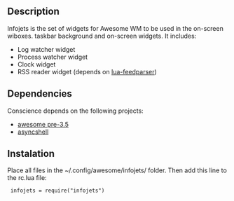 ## Description ##

Infojets is the set of widgets for Awesome WM to be used in the on-screen wiboxes. 
taskbar background and on-screen widgets. It includes:

* Log watcher widget
* Process watcher widget
* Clock widget
* RSS reader widget (depends on [lua-feedparser](https://github.com/slact/lua-feedparser))

## Dependencies ##

Conscience depends on the following projects:

* [awesome pre-3.5](http://git.naquadah.org/awesome.git)
* [asyncshell](https://gist.github.com/1466863)

## Instalation ##

Place all files in the ~/.config/awesome/infojets/ folder. Then add
this line to the rc.lua file:

     infojets = require("infojets")

